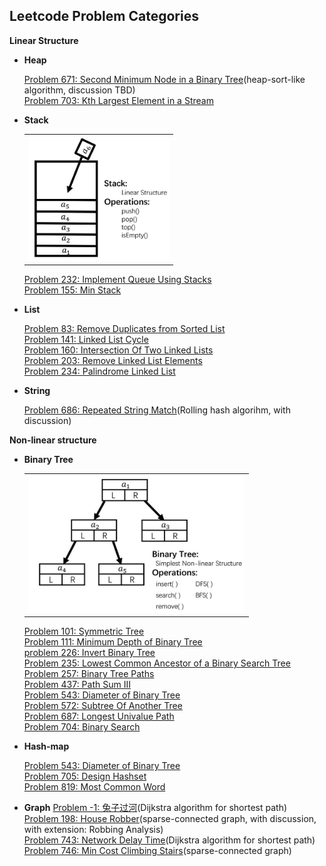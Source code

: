 ## Leetcode Problem Categories

**Linear Structure**

* **Heap**
    
    [Problem 671: Second Minimum Node in a Binary Tree](problem671.md)(heap-sort-like algorithm, discussion TBD)  
    [Problem 703: Kth Largest Element in a Stream](problem703.md)

* **Stack**
    <table><tr><td><img src="attached/categories/stack.jpg" height="200"></td></tr></table>  

    [Problem 232: Implement Queue Using Stacks](problem232.md)   
    [Problem 155: Min Stack](problem155.md)
    
* **List**

    [Problem 83: Remove Duplicates from Sorted List](problem83.md)  
    [Problem 141: Linked List Cycle](problem141.md)   
    [Problem 160: Intersection Of Two Linked Lists](problem160.md)  
    [Problem 203: Remove Linked List Elements](problem203.md)  
    [Problem 234: Palindrome Linked List](problem234.md)  

* **String**

    [Problem 686: Repeated String Match](problem686.md)(Rolling hash algorihm, with discussion)  

**Non-linear structure**

* **Binary Tree**
    <table><tr><td><img src="attached/categories/bitree.jpg" height="220"></td></tr></table>  

    [Problem 101: Symmetric Tree](problem101.md)   
    [Problem 111: Minimum Depth of Binary Tree](problem111.md)  
    [problem 226: Invert Binary Tree](problem226.md)  
    [Problem 235: Lowest Common Ancestor of a Binary Search Tree](problem235.md)  
    [Problem 257: Binary Tree Paths](problem257.md)  
    [Problem 437: Path Sum III](problem437.md)  
    [Problem 543: Diameter of Binary Tree](problem543.md)  
    [Problem 572: Subtree Of Another Tree](problem572.md)    
    [Problem 687: Longest Univalue Path](problem687.md)  
    [Problem 704: Binary Search](problem704.md)
    

* **Hash-map**

    [Problem 543: Diameter of Binary Tree](problem543.md)  
    [Problem 705: Design Hashset](problem705.md)  
    [Problem 819: Most Common Word](problem819.md)  
    
* **Graph**
    [Problem -1: 兔子过河](problem-1.md)(Dijkstra algorithm for shortest path)   
    [Problem 198: House Robber](problem198.md)(sparse-connected graph, with discussion, with extension: Robbing Analysis)  
    [Problem 743: Network Delay Time](problem743.md)(Dijkstra algorithm for shortest path)  
    [Problem 746: Min Cost Climbing Stairs](problem746.md)(sparse-connected graph)  
    




